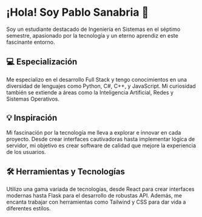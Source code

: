 # ¡Hola! Soy Pablo Sanabria 👋

Soy un estudiante destacado de Ingeniería en Sistemas en el séptimo semestre, apasionado por la tecnología y un eterno aprendiz en este fascinante entorno.

## 💻 Especialización
Me especializo en el desarrollo Full Stack y tengo conocimientos en una diversidad de lenguajes como Python, C#, C++, y JavaScript. Mi curiosidad también se extiende a áreas como la Inteligencia Artificial, Redes y Sistemas Operativos.

## 💡 Inspiración
Mi fascinación por la tecnología me lleva a explorar e innovar en cada proyecto. Desde crear interfaces cautivadoras hasta implementar lógica de servidor, mi objetivo es crear software de calidad que mejore la experiencia de los usuarios.

## 🛠️ Herramientas y Tecnologías
Utilizo una gama variada de tecnologías, desde React para crear interfaces modernas hasta Flask para el desarrollo de robustas API. Además, me encanta trabajar con herramientas como Tailwind y CSS para dar vida a diferentes estilos.
